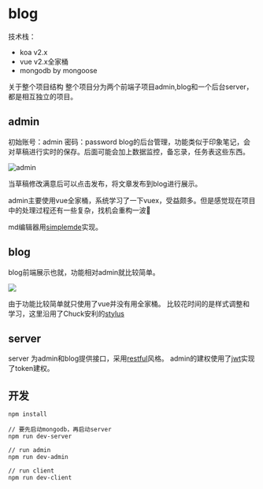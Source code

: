 # blog

技术栈：
 * koa v2.x
 * vue v2.x全家桶
 * mongodb by mongoose


关于整个项目结构
整个项目分为两个前端子项目admin,blog和一个后台server，都是相互独立的项目。

## admin
初始账号：admin
密码：password
blog的后台管理，功能类似于印象笔记，会对草稿进行实时的保存。后面可能会加上数据监控，备忘录，任务表这些东西。

![admin](http://oyf26dx0a.bkt.clouddn.com/image/blog/new-blog/admin.jpg)

当草稿修改满意后可以点击发布，将文章发布到blog进行展示。

admin主要使用vue全家桶，系统学习了一下vuex，受益颇多。但是感觉现在项目中的处理过程还有一些复杂，找机会重构一波👹

md编辑器用[simplemde](https://github.com/sparksuite/simplemde-markdown-editor)实现。

## blog
blog前端展示也就，功能相对admin就比较简单。

![](http://oyf26dx0a.bkt.clouddn.com/image/blog/new-blog/blog-page.jpg)

由于功能比较简单就只使用了vue并没有用全家桶。
比较花时间的是样式调整和学习，这里沿用了Chuck安利的[stylus](http://stylus-lang.com/)

## server

server 为admin和blog提供接口，采用[restful](http://www.ruanyifeng.com/blog/2014/05/restful_api.html)风格。
admin的建权使用了[jwt](https://github.com/auth0/node-jsonwebtoken)实现了token建权。

## 开发

    npm install

    // 要先启动mongodb，再启动server
    npm run dev-server

    // run admin
    npm run dev-admin

    // run client
    npm run dev-client
